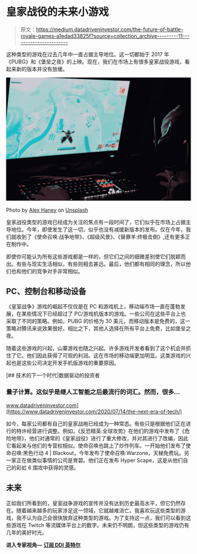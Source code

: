 # 皇家战役的未来小游戏

> 原文：<https://medium.datadriveninvestor.com/the-future-of-battle-royale-games-a1edad33825f?source=collection_archive---------11----------------------->

这种类型的游戏在过去几年中一直占据主导地位。这一切都始于 2017 年《PUBG》和《堡垒之夜》的上映。现在，我们在市场上有很多皇家战役游戏，看起来新的版本并没有放缓。

![](img/2338cb193041f3cfa69e6aed6a484a20.png)

Photo by [Alex Haney](https://unsplash.com/@alexhaney?utm_source=medium&utm_medium=referral) on [Unsplash](https://unsplash.com?utm_source=medium&utm_medium=referral)

皇家战役类型的游戏已经成为关注的焦点有一段时间了，它们似乎在市场上占据主导地位。今年，即使发生了这一切，似乎也没有减缓新版本的发布。仅在今年，我们就收到了《使命召唤:战争地带》、《超级风景》、《替罪羊:终极击倒》,还有更多正在制作中。

即使你可能认为所有这些游戏都是一样的，但它们之间的细微差别使它们脱颖而出。有些与现实生活相似，有些则相去甚远。最后，他们都有相同的理念，所以他们也和他们的竞争对手非常相似。

## PC、控制台和移动设备

《皇室战争》游戏的崛起不仅仅是在 PC 和游戏机上，移动端市场一直在蓬勃发展，在某些情况下已经超过了 PC/游戏机版本的游戏。一些公司在这些平台上也采取了不同的策略。例如，PUBG 的价格为 30 美元，而移动版本是免费的，这一策略对腾讯来说效果很好。相比之下，其他人选择在所有平台上免费，比如堡垒之夜。

随着这些游戏的兴起，山寨游戏也随之兴起。许多游戏开发者看到了这个机会并抓住了它。他们因此获得了可观的利润。这在市场的移动端更加明显。这类游戏的兴起也是这些公司决定开发手机版游戏的重要原因。

[](https://www.datadriveninvestor.com/2020/07/14/the-next-era-of-tech/) [## 技术的下一个时代|数据驱动的投资者

### 量子计算。这似乎是继人工智能之后最流行的词汇。然而，很多…

www.datadriveninvestor.com](https://www.datadriveninvestor.com/2020/07/14/the-next-era-of-tech/) 

如今，每家公司都有自己的皇家战袍已经成为一种常态。有些只是根据他们正在进行的特许经营进行调整。例如，《反恐精英:全球攻势》在他们的游戏中发布了《危险地带》，他们对通常的《皇家战役》进行了重大修改，并对其进行了改编，因此它看起来与他们的专营权相似。使命召唤也跳上了炒作列车。一开始他们发布了使命召唤:黑色行动 4 | Blackout，今年发布了使命召唤:Warzone，天梯免费玩。另一家正在做类似事情的公司是育碧。他们正在发布 Hyper Scape，这是从他们自己的彩虹 6 围攻中获得的灵感。

## 未来

正如我们所看到的，皇室战争游戏的宣传并没有达到历史最高水平，但它仍然存在。随着越来越多的玩家涉足这一领域，它就越难消亡。我喜欢玩这些类型的游戏，我不认为自己会很快放弃这种类型的游戏。为了支持这一点，我们可以看到这些游戏在 Twitch 等流媒体平台上的数字。未来仍不明朗，但这些类型的游戏仍有几年的美好时光。

**进入专家视角—** [**订阅 DDI 英特尔**](https://datadriveninvestor.com/ddi-intel)
